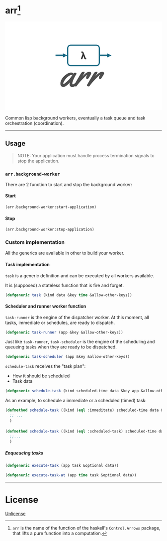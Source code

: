 # arr[^1]

![arr](https://raw.githubusercontent.com/cl-sdk/arr/refs/heads/main/assets/github-banner.png "arr")

Common lisp background workers, eventually a task queue and task orchestration (coordination).

---

## Usage

> NOTE: Your application must handle process termination signals to stop the application.

### `arr.background-worker`

There are 2 function to start and stop the background worker:

#### Start

```lisp
(arr.background-worker:start-application)
```

#### Stop

```lisp
(arr.background-worker:stop-application)
```

### Custom implementation

All the generics are available in other to build your worker.

#### Task implementation

`task` is a generic definition and can be executed by all workers available.

It is (supposed) a stateless function that is fire and forget.

```lisp
(defgeneric task (kind data &key time &allow-other-keys))
```

#### Scheduler and runner worker function

`task-runner` is the engine of the dispatcher worker. At this moment, all tasks, immediate or schedules, are ready to dispatch.

```lisp
(defgeneric task-runner (app &key &allow-other-keys))
```

Just like `task-runner`, `task-scheduler` is the engine of the scheduling and queueing tasks when they are ready to be dispatched.

```lisp
(defgeneric task-scheduler (app &key &allow-other-keys))
```

`schedule-task` receives the "task plan":

- How it should be scheduled
- Task data

```lisp
(defgeneric schedule-task (kind scheduled-time data &key app &allow-other-keys))
```

As an example, to schedule a immediate or a scheduled (timed) task:

```lisp
(defmethod schedule-task ((kind (eql :immeditate) scheduled-time data &key app &allow-other-keys)
  ;; ...
  )

(defmethod schedule-task ((kind (eql :scheduled-task) scheduled-time data &key app &allow-other-keys)
  ;;...
  )
```

##### Enqueueing tasks

```lisp
(defgeneric execute-task (app task &optional data))
```

```lisp
(defgeneric execute-task-at (app time task &optional data))
```

---

# License

[Unlicense](https://github.com/cl-sdk/arr/blob/main/license)

[^1]: `arr` is the name of the function of the haskell's `Control.Arrows` package, that lifts a pure function into a computation.
